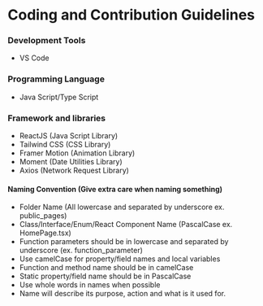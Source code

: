 # Coding and Contribution Guidelines

### Development Tools

- VS Code

### Programming Language

- Java Script/Type Script

### Framework and libraries

- ReactJS (Java Script Library)
- Tailwind CSS (CSS Library)
- Framer Motion (Animation Library)
- Moment (Date Utilities Library)
- Axios (Network Request Library)

#### Naming Convention (Give extra care when naming something)

- Folder Name (All lowercase and separated by underscore ex. public_pages)
- Class/Interface/Enum/React Component Name (PascalCase ex. HomePage.tsx)
- Function parameters should be in lowercase and separated by underscore (ex. function_parameter)
- Use camelCase for property/field names and local variables
- Function and method name should be in camelCase
- Static property/field name should be in PascalCase
- Use whole words in names when possible
- Name will describe its purpose, action and what is it used for.
